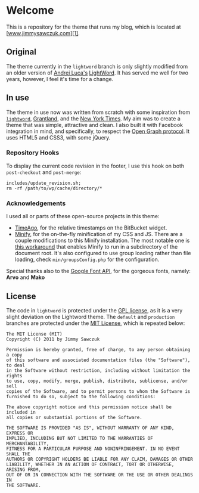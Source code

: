 # Welcome #

This is a repository for the theme that runs my blog, which is located at [www.jimmysawczuk.com][1]. 

## Original ##

The theme currently in the `lightword` branch is only slightly modified from an older version of [Andrei Luca's][2] [LightWord][3]. It has served me well for two years, however, I feel it's time for a change.

## In use ##

The theme in use now was written from scratch with some inspiration from [`lightword`][3], [Grantland][6], and the [New York Times][7]. My aim was to create a theme that was simple, attractive and clean. I also built it with Facebook integration in mind, and specifically, to respect the [Open Graph protocol][8]. It uses HTML5 and CSS3, with some jQuery.

### Repository Hooks ###

To display the current code revision in the footer, I use this hook on both `post-checkout` and `post-merge`:

	includes/update_revision.sh;
	rm -rf /path/to/wp/cache/directory/*

### Acknowledgements ###

I used all or parts of these open-source projects in this theme:

* [TimeAgo][9], for the relative timestamps on the BitBucket widget.
* [Minify][10], for the on-the-fly minification of my CSS and JS. There are a couple modifications to this Minify installation. The most notable one is [this workaround][13] that enables Minify to run in a subdirectory of the document root. It's also configured to use group loading rather than file loading, check `min/groupsConfig.php` for the configuration.

Special thanks also to the [Google Font API][11], for the gorgeous fonts, namely: **Arvo** and **Mako**

## License ##

The code in `lightword` is protected under the [GPL license][4], as it is a very slight deviation on the Lightword theme. The `default` and `production` branches are protected under the [MIT License][5], which is repeated below:

	The MIT License (MIT)
	Copyright (C) 2011 by Jimmy Sawczuk

	Permission is hereby granted, free of charge, to any person obtaining a copy
	of this software and associated documentation files (the "Software"), to deal
	in the Software without restriction, including without limitation the rights
	to use, copy, modify, merge, publish, distribute, sublicense, and/or sell
	copies of the Software, and to permit persons to whom the Software is
	furnished to do so, subject to the following conditions:

	The above copyright notice and this permission notice shall be included in
	all copies or substantial portions of the Software.

	THE SOFTWARE IS PROVIDED "AS IS", WITHOUT WARRANTY OF ANY KIND, EXPRESS OR
	IMPLIED, INCLUDING BUT NOT LIMITED TO THE WARRANTIES OF MERCHANTABILITY,
	FITNESS FOR A PARTICULAR PURPOSE AND NONINFRINGEMENT. IN NO EVENT SHALL THE
	AUTHORS OR COPYRIGHT HOLDERS BE LIABLE FOR ANY CLAIM, DAMAGES OR OTHER
	LIABILITY, WHETHER IN AN ACTION OF CONTRACT, TORT OR OTHERWISE, ARISING FROM,
	OUT OF OR IN CONNECTION WITH THE SOFTWARE OR THE USE OR OTHER DEALINGS IN
	THE SOFTWARE.


  [1]: http://www.jimmysawczuk.com
  [2]: http://wordpress.org/extend/themes/profile/andreiluca
  [3]: http://wordpress.org/extend/themes/lightword
  [4]: http://www.opensource.org/licenses/gpl-license.php
  [5]: http://www.opensource.org/licenses/mit-license.php
  [6]: http://www.grantland.com
  [7]: http://www.nytimes.com
  [8]: http://ogp.me
  [9]: http://timeago.yarp.com/
  [10]: http://code.google.com/p/minify/
  [11]: http://code.google.com/apis/webfonts/
  [12]: http://stackoverflow.com/questions/6005751/how-to-display-current-working-copy-version-of-an-hg-repository-on-a-php-page
  [13]: http://code.google.com/p/minify/wiki/AlternateFileLayouts